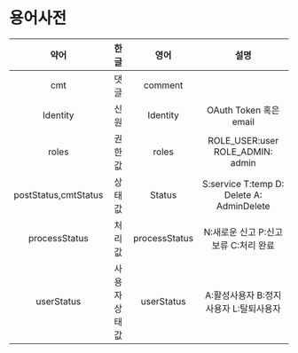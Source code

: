 # 용어사전
| 약어      | 한글      | 영어          |설명|
| :-------: | :-------: | :-----------: | :-----------:|
| cmt 	    | 댓글    | comment         | |
| Identity       | 신원   | Identity      | OAuth Token 혹은 email|
| roles       | 권한값      | roles     | ROLE_USER:user ROLE_ADMIN: admin |
| postStatus,cmtStatus   | 상태값     | Status  | S:service T:temp D: Delete A: AdminDelete|
| processStatus  | 처리값  | processStatus | N:새로운 신고 P:신고 보류  C:처리 완료|
| userStatus  | 사용자상태값  | userStatus | A:활성사용자 B:정지사용자  L:탈퇴사용자|